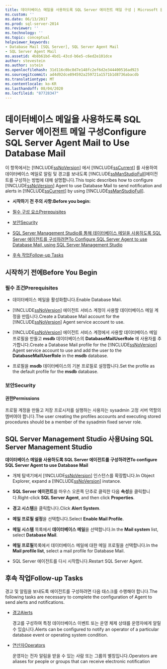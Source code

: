 ```yaml
---
title: 데이터베이스 메일을 사용하도록 SQL Server 에이전트 메일 구성 | Microsoft 문서
ms.custom: ''
ms.date: 06/13/2017
ms.prod: sql-server-2014
ms.reviewer: ''
ms.technology: ''
ms.topic: conceptual
helpviewer_keywords:
- Database Mail [SQL Server], SQL Server Agent Mail
- SQL Server Agent Mail
ms.assetid: 4b8b61bd-4bd1-43cd-b6e5-c6ed2e101dce
author: stevestein
ms.author: sstein
ms.openlocfilehash: 31d116c0bc8d7e148fc2ef6d2e344400516ad923
ms.sourcegitcommit: ad4d92dce894592a259721a1571b1d8736abacdb
ms.translationtype: MT
ms.contentlocale: ko-KR
ms.lasthandoff: 08/04/2020
ms.locfileid: "87728347"
---
```

# <a name="configure-sql-server-agent-mail-to-use-database-mail"></a><span data-ttu-id="56cb4-102">데이터베이스 메일을 사용하도록 SQL Server 에이전트 메일 구성</span><span class="sxs-lookup"><span data-stu-id="56cb4-102">Configure SQL Server Agent Mail to Use Database Mail</span></span>
  <span data-ttu-id="56cb4-103">이 항목에서는 [!INCLUDE[ssNoVersion](../../includes/ssnoversion-md.md)] 에서 [!INCLUDE[ssCurrent](../../includes/sscurrent-md.md)] 를 사용하여 데이터베이스 메일로 알림 및 경고를 보내도록 [!INCLUDE[ssManStudioFull](../../includes/ssmanstudiofull-md.md)]에이전트를 구성하는 방법에 대해 설명합니다.</span><span class="sxs-lookup"><span data-stu-id="56cb4-103">This topic describes how to configure [!INCLUDE[ssNoVersion](../../includes/ssnoversion-md.md)] Agent to use Database Mail to send notification and alerts in [!INCLUDE[ssCurrent](../../includes/sscurrent-md.md)] by using [!INCLUDE[ssManStudioFull](../../includes/ssmanstudiofull-md.md)].</span></span>  
  
-   <span data-ttu-id="56cb4-104">**시작하기 전 주의 사항:**</span><span class="sxs-lookup"><span data-stu-id="56cb4-104">**Before you begin:**</span></span>  
  
-   [<span data-ttu-id="56cb4-105">필수 구성 요소</span><span class="sxs-lookup"><span data-stu-id="56cb4-105">Prerequisites</span></span>](#Prerequisites)  
  
-   [<span data-ttu-id="56cb4-106">보안</span><span class="sxs-lookup"><span data-stu-id="56cb4-106">Security</span></span>](#Security)  
  
-   [<span data-ttu-id="56cb4-107">SQL Server Management Studio를 통해 데이터베이스 메일을 사용하도록 SQL Server 에이전트를 구성하려면</span><span class="sxs-lookup"><span data-stu-id="56cb4-107">To Configure SQL Server Agent to use Database Mail, using SQL Server Management Studio</span></span>](#SSMSProcedure)  
  
-   [<span data-ttu-id="56cb4-108">후속 작업</span><span class="sxs-lookup"><span data-stu-id="56cb4-108">Follow-up Tasks</span></span>](#Follow_Up)  
  
##  <a name="before-you-begin"></a><a name="BeforeYouBegin"></a> <span data-ttu-id="56cb4-109">시작하기 전에</span><span class="sxs-lookup"><span data-stu-id="56cb4-109">Before You Begin</span></span>  
  
###  <a name="prerequisites"></a><a name="Prerequisites"></a> <span data-ttu-id="56cb4-110">필수 조건</span><span class="sxs-lookup"><span data-stu-id="56cb4-110">Prerequisites</span></span>  
  
-   <span data-ttu-id="56cb4-111">데이터베이스 메일을 활성화합니다.</span><span class="sxs-lookup"><span data-stu-id="56cb4-111">Enable Database Mail.</span></span>  
  
-   <span data-ttu-id="56cb4-112">[!INCLUDE[ssNoVersion](../../includes/ssnoversion-md.md)] 에이전트 서비스 계정이 사용할 데이터베이스 메일 계정을 만듭니다.</span><span class="sxs-lookup"><span data-stu-id="56cb4-112">Create a Database Mail account for the [!INCLUDE[ssNoVersion](../../includes/ssnoversion-md.md)] Agent service account to use.</span></span>  
  
-   <span data-ttu-id="56cb4-113">[!INCLUDE[ssNoVersion](../../includes/ssnoversion-md.md)] 에이전트 서비스 계정에서 사용할 데이터베이스 메일 프로필을 만들고 **msdb** 데이터베이스의 **DatabaseMailUserRole** 에 사용자를 추가합니다.</span><span class="sxs-lookup"><span data-stu-id="56cb4-113">Create a Database Mail profile for the [!INCLUDE[ssNoVersion](../../includes/ssnoversion-md.md)] Agent service account to use and add the user to the **DatabaseMailUserRole** in the **msdb** database.</span></span>  
  
-   <span data-ttu-id="56cb4-114">프로필을 **msdb** 데이터베이스의 기본 프로필로 설정합니다.</span><span class="sxs-lookup"><span data-stu-id="56cb4-114">Set the profile as the default profile for the **msdb** database.</span></span>  
  
###  <a name="security"></a><a name="Security"></a> <span data-ttu-id="56cb4-115">보안</span><span class="sxs-lookup"><span data-stu-id="56cb4-115">Security</span></span>  
  
####  <a name="permissions"></a><a name="Permissions"></a> <span data-ttu-id="56cb4-116">권한</span><span class="sxs-lookup"><span data-stu-id="56cb4-116">Permissions</span></span>  
 <span data-ttu-id="56cb4-117">프로필 계정을 만들고 저장 프로시저를 실행하는 사용자는 sysadmin 고정 서버 역할의 멤버여야 합니다.</span><span class="sxs-lookup"><span data-stu-id="56cb4-117">The user creating the profiles accounts and executing stored procedures should be a member of the sysadmin fixed server role.</span></span>  
  
##  <a name="using-sql-server-management-studio"></a><a name="SSMSProcedure"></a> <span data-ttu-id="56cb4-118">SQL Server Management Studio 사용</span><span class="sxs-lookup"><span data-stu-id="56cb4-118">Using SQL Server Management Studio</span></span>  
 <span data-ttu-id="56cb4-119">**데이터베이스 메일을 사용하도록 SQL Server 에이전트를 구성하려면**</span><span class="sxs-lookup"><span data-stu-id="56cb4-119">**To configure SQL Server Agent to use Database Mail**</span></span>  
  
-   <span data-ttu-id="56cb4-120">개체 탐색기에서 [!INCLUDE[ssNoVersion](../../includes/ssnoversion-md.md)] 인스턴스를 확장합니다.</span><span class="sxs-lookup"><span data-stu-id="56cb4-120">In Object Explorer, expand a [!INCLUDE[ssNoVersion](../../includes/ssnoversion-md.md)] instance.</span></span>  
  
-   <span data-ttu-id="56cb4-121">**SQL Server 에이전트**를 마우스 오른쪽 단추로 클릭한 다음 **속성**을 클릭합니다.</span><span class="sxs-lookup"><span data-stu-id="56cb4-121">Right-click **SQL Server Agent**, and then click **Properties**.</span></span>  
  
-   <span data-ttu-id="56cb4-122">**경고 시스템**을 클릭합니다.</span><span class="sxs-lookup"><span data-stu-id="56cb4-122">Click **Alert System**.</span></span>  
  
-   <span data-ttu-id="56cb4-123">**메일 프로필 설정**을 선택합니다.</span><span class="sxs-lookup"><span data-stu-id="56cb4-123">Select **Enable Mail Profile**.</span></span>  
  
-   <span data-ttu-id="56cb4-124">**메일 시스템** 목록에서 **데이터베이스 메일**을 선택합니다.</span><span class="sxs-lookup"><span data-stu-id="56cb4-124">In the **Mail system** list, select **Database Mail**.</span></span>  
  
-   <span data-ttu-id="56cb4-125">**메일 프로필**목록에서 데이터베이스 메일에 대한 메일 프로필을 선택합니다.</span><span class="sxs-lookup"><span data-stu-id="56cb4-125">In the **Mail profile list**, select a mail profile for Database Mail.</span></span>  
  
-   <span data-ttu-id="56cb4-126">SQL Server 에이전트를 다시 시작합니다.</span><span class="sxs-lookup"><span data-stu-id="56cb4-126">Restart SQL Server Agent.</span></span>  
  
##  <a name="follow-up-tasks"></a><a name="Follow_Up"></a> <span data-ttu-id="56cb4-127">후속 작업</span><span class="sxs-lookup"><span data-stu-id="56cb4-127">Follow-up Tasks</span></span>  
 <span data-ttu-id="56cb4-128">경고 및 알림을 보내도록 에이전트를 구성하려면 다음 태스크를 수행해야 합니다.</span><span class="sxs-lookup"><span data-stu-id="56cb4-128">The following tasks are necessary to complete the configuration of Agent to send alerts and notifications.</span></span>  
  
-   [<span data-ttu-id="56cb4-129">경고</span><span class="sxs-lookup"><span data-stu-id="56cb4-129">Alerts</span></span>](../../ssms/agent/alerts.md)  
  
     <span data-ttu-id="56cb4-130">경고를 구성하여 특정 데이터베이스 이벤트 또는 운영 체제 상태를 운영자에게 알릴 수 있습니다.</span><span class="sxs-lookup"><span data-stu-id="56cb4-130">Alerts can be configured to notify an operator of a particular database event or operating system condition.</span></span>  
  
-   [<span data-ttu-id="56cb4-131">연산자</span><span class="sxs-lookup"><span data-stu-id="56cb4-131">Operators</span></span>](../../ssms/agent/operators.md)  
  
     <span data-ttu-id="56cb4-132">운영자는 전자 알림을 받을 수 있는 사람 또는 그룹의 별칭입니다.</span><span class="sxs-lookup"><span data-stu-id="56cb4-132">Operators are aliases for people or groups that can receive electronic notification</span></span>  
  
  
